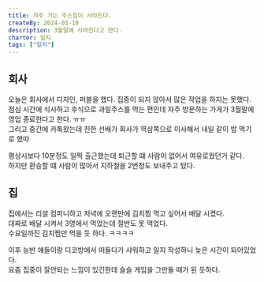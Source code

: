 ```yaml
---
title: 자주 가는 주스집이 사라진다.
createBy: 2024-03-18
description: 3월말에 사라진다고 한다.
charter: 일지
tags: ["일지"]
---
```


## 회사

오늘은 회사에서 디자인, 퍼블을 했다. 집중이 되지 않아서 많은 작업을 하지는 못했다.  
점심 시간에 식사하고 후식으로 과일주스를 먹는 편인데 자주 방문하는 가게가 3월말에 영업 종료한다고 한다. ㅠㅠ  
그리고 중간에 카톡왔는데 친한 선배가 회사가 역삼쪽으로 이사해서 내일 같이 밥 먹기로 했따

평상시보다 10분정도 일찍 출근했는데 퇴근할 떄 사람이 없어서 여유로웠던거 같다.  
하지만 환승할 떄 사람이 많아서 지하철을 2번정도 보내주고 탔다.

## 집

집에서는 리셜 컴퍼니하고 저녁에 오랜만에 김치찜 먹고 싶어서 배달 시켰다.  
대짜로 배달 시켜서 3명에서 먹었는데 절반도 못 먹었다.  
수요일까진 김치찜만 먹을 듯 하다. ㅋㅋㅋㅋ

이후 능반 얘들이랑 디코방에서 떠들다가 샤워하고 일지 작성하니 늦은 시간이 되어있었다.  
요즘 집중이 잘안되는 느낌이 있긴한데 슬슬 게임을 그만둘 때가 된 듯하다.

